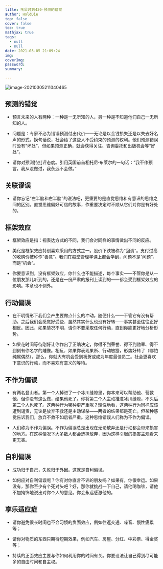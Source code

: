 ```yaml
---
title: 吼呆时刻430-预测的错觉
author: HoldDie
top: false
cover: false
toc: true
mathjax: true
tags:
  - null
  - null
date: 2021-03-05 21:09:24
img:
coverImg:
password:
summary:

---
```


![image-20210305211040465](https://cdn.jsdelivr.net/gh/HoldDie/img1/20210305211040.png)

## 预测的错觉

- 预⾔未来的⼈有两种：⼀种是⼀⽆所知的⼈，另⼀种是不知道他们⾃⼰⼀⽆所知的⼈。

- 问题是：专家不必为错误预测付出代价——⽆论是以⾦钱损失还是以失去好名声的形式。换句话说，社会给了这些⼈不受约束的预测的权利。他们预测错误时没有“坏处”，但如果预测正确，就会获得关注、咨询委托和出版机会等“好处”。

- 请你对预测持批评态度。引⽤英国前⾸相托尼·布莱尔的⼀句话：“我不作预⾔。我从没做过，我永远不会做。”

## 关联谬误

- 请你忘记“左半脑和右半脑”的说法吧，更重要的是直觉思维和有意识的思维之间的区别。直觉思维偏好可信的故事，作重要决定时不顺从它们对你是有好处的。

## 框架效应

- 框架效应是指：视表达⽅式的不同，我们会对同样的事情做出不同的反应。

- 美化是框架效应特别喜欢采⽤的⽅式之⼀。股价下跌被称为“回调”。⽀付过⾼的收购价被称作“善意”。我们在每堂管理学课上都会学到，问题不是“问题”，⽽是“机会”。

- 你要意识到，没有框架效应，你什么也不能描述，每个事实——不管你是从⼀位朋友那⼉听到的，还是在⼀份严肃的报刊上读到的——都会受到框架效应的影响。本章也不例外。

## ⾏动偏误

- 在不明情形下我们会产⽣要做点什么的冲动，随便什么——不管它有没有帮助。之后我们会感觉好受些，虽然其实什么也没有好转——事实甚⾄往往正好相反。因此，如果情况不明，请你不要采取任何⾏动，直到你能更好地分析形势。

- 如果花时间等待刚好让你作出了正确决定，你得不到荣誉、得不到勋章、得不到刻有你名字的雕像。相反，如果你表现果断、⾏动敏捷，形势好转了（哪怕纯属偶然），那么，你就⼤有机会受到祝贺或成为年度最佳员⼯。社会更喜欢下意识的⾏动，⽽不喜欢有意义的等待。

## 不作为偏误

- 有两名登⼭者。第⼀个⼈掉进了⼀个冰川缝隙⾥，你本来可以帮助他、营救他，但你没有这么做，结果他死了。你将第⼆个⼈主动推进冰川缝隙，不久后第⼆个⼈也死了。这两种⾏为哪种更严重呢？理性地看，这两种⾏为同样应该遭到谴责，⽆论是放弃不救还是主动谋杀——两者的结果都是死亡。但某种感觉告诉我们，放弃不救不如后者严重。这种思维错误⼈们称为不作为偏误。

- ⼈们称为不作为偏误。不作为偏误总是出现在⽆论放弃还是⾏动都会带来损害的地⽅。在这种情况下⼤多数⼈都会选择放弃，因为这样引起的损害主观看来更⽆害。

## ⾃利偏误

- 成功归于⾃⼰，失败归于外因。这就是⾃利偏误。

- 如何应对⾃利偏误呢？你有对你直⾔不讳的朋友吗？如果有，你很幸运。如果没有，那你⾄少有个死对头吧？好，那你就挑战⼀下⾃⼰，请他喝咖啡，请他不加掩饰地说出对你个⼈的意见。你会永远感激他的。

## 享乐适应症

- 请你避免很长时间也不会习惯的负⾯效应，例如往返交通、噪⾳、慢性疲累等；

- 请你对物质的东西只期待短期效果，例如汽车、房屋、分红、中彩票、得⾦奖等；

- 持续的正⾯效应主要与你如何利⽤你的时间有关。你要设法让⾃⼰得到尽可能多的⾃由时间和⾃主权。